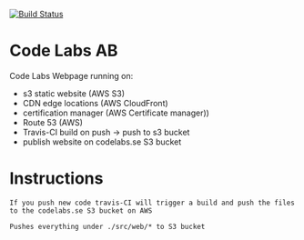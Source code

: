 
[![Build Status](https://travis-ci.org/codelabsab/web.svg?branch=codelabs.se)](https://travis-ci.org/codelabsab/web)

#
# Code Labs AB
Code Labs Webpage running on:

- s3 static website (AWS S3)
- CDN edge locations (AWS CloudFront)
- certification manager (AWS Certificate manager))
- Route 53 (AWS)
- Travis-CI build on push -> push to s3 bucket
- publish website on codelabs.se S3 bucket

# Instructions

`If you push new code travis-CI will trigger a build and push the files to the codelabs.se S3 bucket on AWS`

`Pushes everything under ./src/web/* to S3 bucket`
